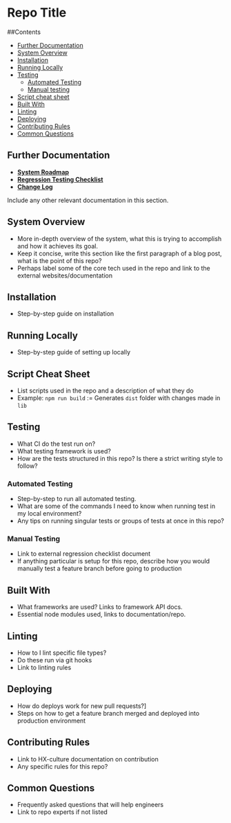 # Repo Title

<!-- Not all of these are essential but keep this in mind for the repo you are using
![Build badge]() ![Test Coverage]() ![npm package]() -->

<!--Short sentence on what the repo does-->

<!-- possibly list experts in this repo for who to go to when encountering a problem-->

##Contents
* [Further Documentation](#further-documentation)
* [System Overview](#system-overview)
* [Installation](#installation)
* [Running Locally](#running-locally)
* [Testing](#testing)
	* [Automated Testing](#automated)
	* [Manual testing](#manual)
* [Script cheat sheet](#cheat-sheet)
* [Built With](#built-with)
* [Linting](#linting)
* [Deploying](#deploying)
* [Contributing Rules](#contributing-rules)
* [Common Questions](#common-questions)

## Further Documentation

<!-- Examples of some documentation to link from the readme -->
* **[System Roadmap]()**
* **[Regression Testing Checklist]()**
* **[Change Log]()**

Include any other relevant documentation in this section.

## System Overview

* More in-depth overview of the system, what this is trying to accomplish and how it achieves its goal.
* Keep it concise, write this section like the first paragraph of a blog post, what is the point of this repo?
* Perhaps label some of the core tech used in the repo and link to the external websites/documentation

## Installation

* Step-by-step guide on installation

## Running Locally

* Step-by-step guide of setting up locally

## Script Cheat Sheet

* List scripts used in the repo and a description of what they do
* Example: `npm run build` := Generates `dist` folder with changes made in `lib`

## Testing

* What CI do the test run on?
* What testing framework is used?
* How are the tests structured in this repo? Is there a strict writing style to follow?

### Automated Testing

* Step-by-step to run all automated testing.
* What are some of the commands I need to know when running test in my local environment?
* Any tips on running singular tests or groups of tests at once in this repo?

### Manual Testing

* Link to external regression checklist document
* If anything particular is setup for this repo, describe how you would manually test a feature branch before going to production

## Built With

* What frameworks are used? Links to framework API docs.
* Essential node modules used, links to documentation/repo.

## Linting

* How to I lint specific file types?
* Do these run via git hooks
* Link to linting rules

## Deploying

* How do deploys work for new pull requests?]
* Steps on how to get a feature branch merged and deployed into production environment

## Contributing Rules

* Link to HX-culture documentation on contribution
* Any specific rules for this repo?

## Common Questions

* Frequently asked questions that will help engineers
* Link to repo experts if not listed
